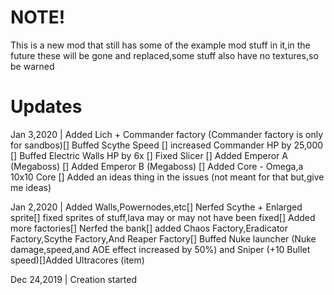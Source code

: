 # NOTE!
This is a new mod that still has some of the example mod stuff in it,in the future these will be gone and replaced,some stuff also have no textures,so be warned

# Updates
Jan 3,2020 |
Added Lich + Commander factory (Commander factory is only for sandbos)[] Buffed Scythe Speed [] increased Commander HP by 25,000 [] Buffed Electric Walls HP by 6x [] Fixed Slicer [] Added Emperor A (Megaboss) [] Added Emperor B (Megaboss) [] Added Core - Omega,a 10x10 Core [] Added an ideas thing in the issues (not meant for that but,give me ideas)

Jan 2,2020 |
Added Walls,Powernodes,etc[]
Nerfed Scythe + Enlarged sprite[]
fixed sprites of stuff,lava may or may not have been fixed[]
Added more factories[]
Nerfed the bank[]
added Chaos Factory,Eradicator Factory,Scythe Factory,And Reaper Factory[]
Buffed Nuke launcher (Nuke damage,speed,and AOE effect increased by 50%) and Sniper (+10 Bullet speed)[]Added Ultracores (item)

Dec 24,2019 |
Creation started
